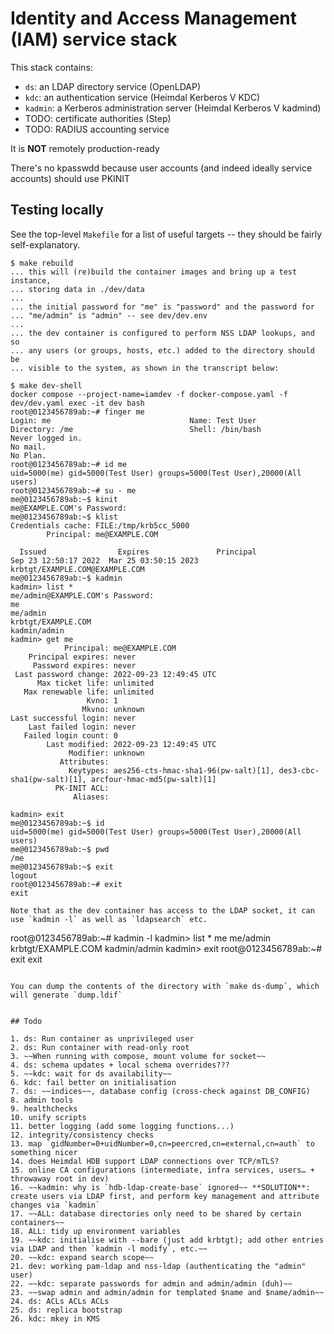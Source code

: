 # Identity and Access Management (IAM) service stack

This stack contains:

* `ds`: an LDAP directory service (OpenLDAP)
* `kdc`: an authentication service (Heimdal Kerberos V KDC)
* `kadmin`: a Kerberos administration server (Heimdal Kerberos V kadmind)
* TODO: certificate authorities (Step)
* TODO: RADIUS accounting service

It is **NOT** remotely production-ready

There's no kpasswdd because user accounts (and indeed ideally service accounts)
should use PKINIT

## Testing locally

See the top-level `Makefile` for a list of useful targets -- they should be
fairly self-explanatory.

```
$ make rebuild
... this will (re)build the container images and bring up a test instance,
... storing data in ./dev/data
...
... the initial password for "me" is "password" and the password for
... "me/admin" is "admin" -- see dev/dev.env
...
... the dev container is configured to perform NSS LDAP lookups, and so
... any users (or groups, hosts, etc.) added to the directory should be
... visible to the system, as shown in the transcript below:

$ make dev-shell
docker compose --project-name=iamdev -f docker-compose.yaml -f dev/dev.yaml exec -it dev bash
root@0123456789ab:~# finger me
Login: me                               Name: Test User
Directory: /me                          Shell: /bin/bash
Never logged in.
No mail.
No Plan.
root@0123456789ab:~# id me
uid=5000(me) gid=5000(Test User) groups=5000(Test User),20000(All users)
root@0123456789ab:~# su - me
me@0123456789ab:~$ kinit
me@EXAMPLE.COM's Password: 
me@0123456789ab:~$ klist
Credentials cache: FILE:/tmp/krb5cc_5000
        Principal: me@EXAMPLE.COM

  Issued                Expires               Principal
Sep 23 12:50:17 2022  Mar 25 03:50:15 2023  krbtgt/EXAMPLE.COM@EXAMPLE.COM
me@0123456789ab:~$ kadmin
kadmin> list *
me/admin@EXAMPLE.COM's Password: 
me
me/admin
krbtgt/EXAMPLE.COM
kadmin/admin
kadmin> get me
            Principal: me@EXAMPLE.COM
    Principal expires: never
     Password expires: never
 Last password change: 2022-09-23 12:49:45 UTC
      Max ticket life: unlimited
   Max renewable life: unlimited
                 Kvno: 1
                Mkvno: unknown
Last successful login: never
    Last failed login: never
   Failed login count: 0
        Last modified: 2022-09-23 12:49:45 UTC
             Modifier: unknown
           Attributes: 
             Keytypes: aes256-cts-hmac-sha1-96(pw-salt)[1], des3-cbc-sha1(pw-salt)[1], arcfour-hmac-md5(pw-salt)[1]
          PK-INIT ACL: 
              Aliases: 

kadmin> exit
me@0123456789ab:~$ id
uid=5000(me) gid=5000(Test User) groups=5000(Test User),20000(All users)
me@0123456789ab:~$ pwd
/me
me@0123456789ab:~$ exit
logout
root@0123456789ab:~# exit
exit

Note that as the dev container has access to the LDAP socket, it can use `kadmin -l` as well as `ldapsearch` etc.

```
root@0123456789ab:~# kadmin -l
kadmin> list *
me
me/admin
krbtgt/EXAMPLE.COM
kadmin/admin
kadmin> exit
root@0123456789ab:~# exit
exit
```

You can dump the contents of the directory with `make ds-dump`, which will generate `dump.ldif`


## Todo

1. ds: Run container as unprivileged user
2. ds: Run container with read-only root
3. ~~When running with compose, mount volume for socket~~
4. ds: schema updates + local schema overrides???
5. ~~kdc: wait for ds availability~~
6. kdc: fail better on initialisation
7. ds: ~~indices~~, database config (cross-check against DB_CONFIG)
8. admin tools
9. healthchecks
10. unify scripts
11. better logging (add some logging functions...)
12. integrity/consistency checks
13. map `gidNumber=0+uidNumber=0,cn=peercred,cn=external,cn=auth` to something nicer
14. does Heimdal HDB support LDAP connections over TCP/mTLS?
15. online CA configurations (intermediate, infra services, users… + throwaway root in dev)
16. ~~kadmin: why is `hdb-ldap-create-base` ignored~~ **SOLUTION**: create users via LDAP first, and perform key management and attribute changes via `kadmin`
17. ~~ALL: database directories only need to be shared by certain containers~~
18. ALL: tidy up environment variables
19. ~~kdc: initialise with --bare (just add krbtgt); add other entries via LDAP and then `kadmin -l modify`, etc.~~
20. ~~kdc: expand search scope~~
21. dev: working pam-ldap and nss-ldap (authenticating the "admin" user)
22. ~~kdc: separate passwords for admin and admin/admin (duh)~~
23. ~~swap admin and admin/admin for templated $name and $name/admin~~
24. ds: ACLs ACLs ACLs
25. ds: replica bootstrap
26. kdc: mkey in KMS
